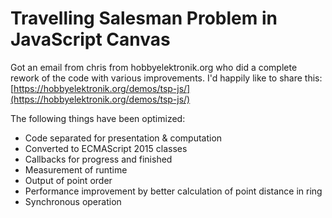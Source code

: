 # Travelling Salesman Problem in JavaScript Canvas

Got an email from chris from hobbyelektronik.org who did a complete rework of the code with various improvements.
I'd happily like to share this: [https://hobbyelektronik.org/demos/tsp-js/](https://hobbyelektronik.org/demos/tsp-js/)

The following things have been optimized:

* Code separated for presentation & computation
* Converted to ECMAScript 2015 classes
* Callbacks for progress and finished
* Measurement of runtime
* Output of point order
* Performance improvement by better calculation of point distance in ring
* Synchronous operation